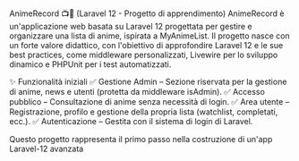 AnimeRecord 📺🎯 (Laravel 12 - Progetto di apprendimento)
AnimeRecord è un'applicazione web basata su Laravel 12 progettata per gestire e organizzare una lista di anime, ispirata a MyAnimeList. Il progetto nasce con un forte valore didattico, con l'obiettivo di approfondire Laravel 12 e le sue best practices, come middleware personalizzati, Livewire per lo sviluppo dinamico e PHPUnit per i test automatizzati.

✨ Funzionalità iniziali
✅ Gestione Admin – Sezione riservata per la gestione di anime, news e utenti (protetta da middleware isAdmin).
✅ Accesso pubblico – Consultazione di anime senza necessità di login.
✅ Area utente – Registrazione, profilo e gestione della propria lista (watchlist, completati, ecc.).
✅ Autenticazione – Gestita con il sistema di login di Laravel.

Questo progetto rappresenta il primo passo nella costruzione di un'app Laravel-12 avanzata
